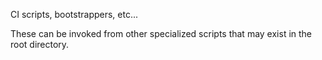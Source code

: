CI scripts, bootstrappers, etc...

These can be invoked from other specialized scripts that may exist in the root directory.